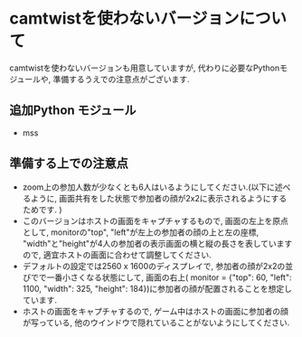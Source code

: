 # camtwistを使わないバージョンについて
camtwistを使わないバージョンも用意していますが, 代わりに必要なPythonモジュールや, 準備するうえでの注意点がございます. 

## 追加Python モジュール
- mss 

## 準備する上での注意点
- zoom上の参加人数が少なくとも6人はいるようにしてください.(以下に述べるように, 画面共有をした状態で参加者の顔が2x2に表示されるようにするためです. )
- このバージョンはホストの画面をキャプチャするもので, 画面の左上を原点として, monitorの"top", "left"が左上の参加者の顔の上と左の座標, "width"と"height"が4人の参加者の表示画面の横と縦の長さを表していますので, 適宜ホストの画面に合わせて調整してください. 
- デフォルトの設定では2560 x 1600のディスプレイで, 参加者の顔が2x2の並びでで一番小さくなる状態にして, 画面の右上(
monitor = {"top": 60, "left":  1100, "width": 325, "height": 184})に参加者の顔が配置されることを想定しています. 
- ホストの画面をキャプチャするので, ゲーム中はホストの画面に参加者の顔が写っている, 他のウインドウで隠れていることがないようにしてください. 
